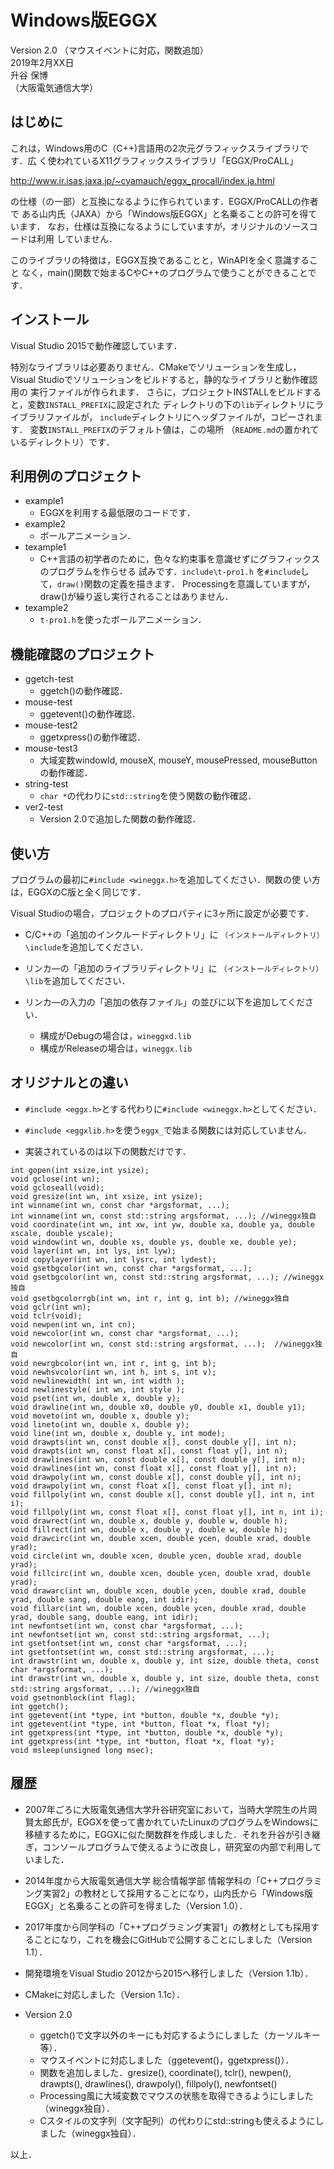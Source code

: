 # Windows版EGGX
Version 2.0 （マウスイベントに対応，関数追加）  
2019年2月XX日  
升谷 保博  
（大阪電気通信大学）  

## はじめに

これは，Windows用のC（C++)言語用の2次元グラフィックスライブラリです．広
く使われているX11グラフィックスライブラリ「EGGX/ProCALL」

http://www.ir.isas.jaxa.jp/~cyamauch/eggx_procall/index.ja.html

の仕様（の一部）と互換になるように作られています．EGGX/ProCALLの作者で
ある山内氏（JAXA）から「Windows版EGGX」と名乗ることの許可を得ています．
なお，仕様は互換になるようにしていますが，オリジナルのソースコードは利用
していません．

このライブラリの特徴は，EGGX互換であることと，WinAPIを全く意識すること
なく，main()関数で始まるCやC++のプログラムで使うことができることです．

## インストール

Visual Studio 2015で動作確認しています．

特別なライブラリは必要ありません．CMakeでソリューションを生成し，
Visual Studioでソリューションをビルドすると，静的なライブラリと動作確認用の
実行ファイルが作られます．
さらに，プロジェクトINSTALLをビルドすると，変数`INSTALL_PREFIX`に設定された
ディレクトリの下の`lib`ディレクトリにライブラリファイルが，
`include`ディレクトリにヘッダファイルが，コピーされます．
変数`INSTALL_PREFIX`のデフォルト値は，この場所
（`README.md`の置かれているディレクトリ）です．

## 利用例のプロジェクト

- example1
  - EGGXを利用する最低限のコードです．
- example2
  - ボールアニメーション．
- texample1
  - C++言語の初学者のために，色々な約束事を意識せずにグラフィックスのプログラムを作らせる
  試みです．`include\t-pro1.h` を`#include`して，`draw()`関数の定義を描きます．
  Processingを意識していますが，draw()が繰り返し実行されることはありません．
- texample2
  - `t-pro1.h`を使ったボールアニメーション．

## 機能確認のプロジェクト

- ggetch-test
  - ggetch()の動作確認．
- mouse-test
  - ggetevent()の動作確認．
- mouse-test2
  - ggetxpress()の動作確認．
- mouse-test3
  - 大域変数windowId, mouseX, mouseY, mousePressed, mouseButtonの動作確認．
- string-test
  - `char *`の代わりに`std::string`を使う関数の動作確認．
- ver2-test
  - Version 2.0で追加した関数の動作確認．

## 使い方

プログラムの最初に`#include <wineggx.h>`を追加してください．関数の使
い方は，EGGXのC版と全く同じです．

Visual Studioの場合，プロジェクトのプロパティに3ヶ所に設定が必要です．

- C/C++の「追加のインクルードディレクトリ」に
  `（インストールディレクトリ）\include`を追加してください．

- リンカ―の「追加のライブラリディレクトリ」に
  `（インストールディレクトリ）\lib`を追加してください．

- リンカ―の入力の「追加の依存ファイル」の並びに以下を追加してください．
  - 構成がDebugの場合は，`wineggxd.lib`
  - 構成がReleaseの場合は，`wineggx.lib`

## オリジナルとの違い

- `#include <eggx.h>`とする代わりに`#include <wineggx.h>`としてください．

- `#include <eggxlib.h>`を使う`eggx_`で始まる関数には対応していません．

- 実装されているのは以下の関数だけです．

~~~
int gopen(int xsize,int ysize);
void gclose(int wn);
void gcloseall(void);
void gresize(int wn, int xsize, int ysize);
int winname(int wn, const char *argsformat, ...);
int winname(int wn, const std::string argsformat, ...); //wineggx独自
void coordinate(int wn, int xw, int yw, double xa, double ya, double xscale, double yscale);
void window(int wn, double xs, double ys, double xe, double ye);
void layer(int wn, int lys, int lyw);
void copylayer(int wn, int lysrc, int lydest);
void gsetbgcolor(int wn, const char *argsformat, ...);
void gsetbgcolor(int wn, const std::string argsformat, ...); //wineggx独自
void gsetbgcolorrgb(int wn, int r, int g, int b); //wineggx独自
void gclr(int wn);
void tclr(void);
void newpen(int wn, int cn);
void newcolor(int wn, const char *argsformat, ...);
void newcolor(int wn, const std::string argsformat, ...);  //wineggx独自
void newrgbcolor(int wn, int r, int g, int b);
void newhsvcolor(int wn, int h, int s, int v);
void newlinewidth( int wn, int width );
void newlinestyle( int wn, int style );
void pset(int wn, double x, double y);
void drawline(int wn, double x0, double y0, double x1, double y1);
void moveto(int wn, double x, double y);
void lineto(int wn, double x, double y);
void line(int wn, double x, double y, int mode);
void drawpts(int wn, const double x[], const double y[], int n);
void drawpts(int wn, const float x[], const float y[], int n);
void drawlines(int wn, const double x[], const double y[], int n);
void drawlines(int wn, const float x[], const float y[], int n);
void drawpoly(int wn, const double x[], const double y[], int n);
void drawpoly(int wn, const float x[], const float y[], int n);
void fillpoly(int wn, const double x[], const double y[], int n, int i);
void fillpoly(int wn, const float x[], const float y[], int n, int i);
void drawrect(int wn, double x, double y, double w, double h);
void fillrect(int wn, double x, double y, double w, double h);
void drawcirc(int wn, double xcen, double ycen, double xrad, double yrad);
void circle(int wn, double xcen, double ycen, double xrad, double yrad);
void fillcirc(int wn, double xcen, double ycen, double xrad, double yrad);
void drawarc(int wn, double xcen, double ycen, double xrad, double yrad, double sang, double eang, int idir);
void fillarc(int wn, double xcen, double ycen, double xrad, double yrad, double sang, double eang, int idir);
int newfontset(int wn, const char *argsformat, ...);
int newfontset(int wn, const std::string argsformat, ...);
int gsetfontset(int wn, const char *argsformat, ...);
int gsetfontset(int wn, const std::string argsformat, ...);
int drawstr(int wn, double x, double y, int size, double theta, const char *argsformat, ...);
int drawstr(int wn, double x, double y, int size, double theta, const std::string argsformat, ...); //wineggx独自
void gsetnonblock(int flag);
int ggetch();
int ggetevent(int *type, int *button, double *x, double *y);
int ggetevent(int *type, int *button, float *x, float *y);
int ggetxpress(int *type, int *button, double *x, double *y);
int ggetxpress(int *type, int *button, float *x, float *y);
void msleep(unsigned long msec);
~~~

## 履歴

- 2007年ごろに大阪電気通信大学升谷研究室において，当時大学院生の片岡 賢太郎氏が，EGGXを使って書かれていたLinuxのプログラムをWindowsに移植するために，EGGXに似た関数群を作成しました．それを升谷が引き継ぎ，コンソールプログラムで使えるように改良し，研究室の内部で利用していました．

- 2014年度から大阪電気通信大学 総合情報学部 情報学科の「C++プログラミング実習2」の教材として採用することになり，山内氏から「Windows版EGGX」と名乗ることの許可を得ました（Version 1.0）．

- 2017年度から同学科の「C++プログラミング実習1」の教材としても採用することになり，これを機会にGitHubで公開することにしました（Version 1.1）．

- 開発環境をVisual Studio 2012から2015へ移行しました（Version 1.1b）．

- CMakeに対応しました（Version 1.1c）．

- Version 2.0
  - ggetch()で文字以外のキーにも対応するようにしました（カーソルキー等）．
  - マウスイベントに対応しました（ggetevent()，ggetxpress()）．
  - 関数を追加しました．gresize(), coordinate(), tclr(), newpen(), drawpts(), drawlines(), drawpoly(), fillpoly(), newfontset()
  - Processing風に大域変数でマウスの状態を取得できるようにしました（wineggx独自）．
  - Cスタイルの文字列（文字配列）の代わりにstd::stringも使えるようにしました（wineggx独自）．

以上．
